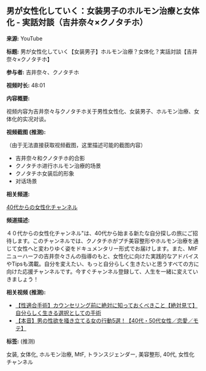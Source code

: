## 男が女性化していく：女装男子のホルモン治療と女体化 - 実話対談（吉井奈々×クノタチホ）

**来源:** YouTube

**标题:** 男が女性化していく【女装男子】ホルモン治療？女体化？実話対談【吉井奈々×クノタチホ】

**参与者:** 吉井奈々、クノタチホ

**视频时长:** 48:01

**内容概要:**

视频内容为吉井奈々与クノタチホ关于男性女性化、女装男子、ホルモン治療、女体化的实况对谈。

**视频截图 (推测):**

（由于无法直接获取视频截图，这里描述可能的截图内容）

*   吉井奈々和クノタチホ的合影
*   クノタチホ进行ホルモン治療的场景
*   クノタチホ女装后的形象
*   对话场景

**相关频道:**

[40代からの女性化チャンネル](https://www.youtube.com/channel/UCHTeAQvA5MenW79IuKOM8Qw)

**频道描述:**

４０代からの女性化チャンネル"は、40代から始まる新たな自分探しの旅にご招待します。このチャンネルでは、クノタチホがプチ美容整形やホルモン治療を通じて女性へと変わりゆく姿をドキュメンタリー形式でお届けします。また、MtFニューハーフの吉井奈々さんの指導のもと、女性化に向けた実践的なアドバイスやTipsも満載。自分を変えたい、もっと自分らしく生きたいと思うすべての方に向けた応援チャンネルです。今すぐチャンネル登録して、人生を一緒に変えていきましょう！

**相关视频 (推测):**

*   [【性適合手術】カウンセリング前に絶対に知っておくべきこと【絶対見て】自分らしく生きる選択としての手術](https://www.youtube.com/watch?v=RTvGZI_Cgpc)
*   [【本音】男の性欲を掻き立てる女の行動5選！【40代・50代女性／恋愛／モテ】](https://www.youtube.com/watch?v=67xwM2VFWM8)

**标签:** (推测)

女装, 女体化, ホルモン治療, MtF, トランスジェンダー, 美容整形, 40代, 女性化チャンネル
